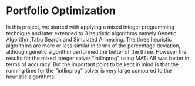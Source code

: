 # Portfolio Optimization

In this project, we started with applying a mixed integer programming technique and later extended to 3 heuristic algorithms namely Genetic Algorithm,Tabu Search and Simulated Annealing.
The three heuristic algorithms are more or less similar in terms of the percentage deviation, although genetic algorithm performed the better of the three. However the results for the mixed integer solver "intlinprog" using MATLAB was better in terms of accuracy. But the important point to be kept in mind is that the running time for the "intlinprog" solver is very large compared to the heuristic algorithms.
